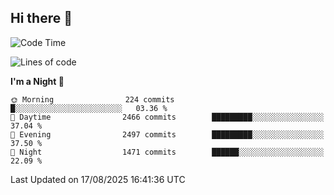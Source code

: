 ## Hi there 👋

<!--
**Wangmerlyn/Wangmerlyn** is a ✨ _special_ ✨ repository because its `README.md` (this file) appears on your GitHub profile.

Here are some ideas to get you started:

- 🔭 I’m currently working on ...
- 🌱 I’m currently learning ...
- 👯 I’m looking to collaborate on ...
- 🤔 I’m looking for help with ...
- 💬 Ask me about ...
- 📫 How to reach me: ...
- 😄 Pronouns: ...
- ⚡ Fun fact: ...
-->
<!--START_SECTION:waka-->
![Code Time](http://img.shields.io/badge/Code%20Time-502%20hrs%203%20mins-blue)

![Lines of code](https://img.shields.io/badge/From%20Hello%20World%20I%27ve%20Written-41.5%20million%20lines%20of%20code-blue)

**I'm a Night 🦉** 

```text
🌞 Morning                224 commits         █░░░░░░░░░░░░░░░░░░░░░░░░   03.36 % 
🌆 Daytime                2466 commits        █████████░░░░░░░░░░░░░░░░   37.04 % 
🌃 Evening                2497 commits        █████████░░░░░░░░░░░░░░░░   37.50 % 
🌙 Night                  1471 commits        ██████░░░░░░░░░░░░░░░░░░░   22.09 % 
```



 Last Updated on 17/08/2025 16:41:36 UTC
<!--END_SECTION:waka-->

